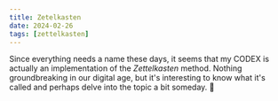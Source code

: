 ```yaml
---
title: Zetelkasten
date: 2024-02-26
tags: [zettelkasten]
---
```


Since everything needs a name these days, it seems that my CODEX is actually an implementation of the _Zettelkasten_ method.
Nothing groundbreaking in our digital age, but it's interesting to know what it's called and perhaps delve into the topic a bit someday. 🤷
